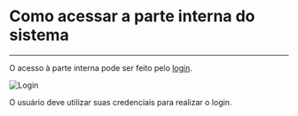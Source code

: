 # Como acessar a parte interna do sistema
----------------------

O acesso à parte interna pode ser feito pelo [login](/login).

![Login](media/manual/login.png)

O usuário deve utilizar suas credenciais para realizar o login.
